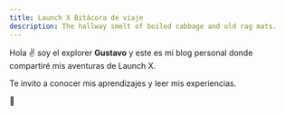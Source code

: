 ```yaml
---
title: Launch X Bitácora de viaje
description: The hallway smelt of boiled cabbage and old rag mats.
---
```


Hola ✌️  soy el explorer **Gustavo** y este es mi blog personal donde compartiré mis aventuras de Launch X.

Te invito a conocer mis aprendizajes y leer mis experiencias.

🚀
